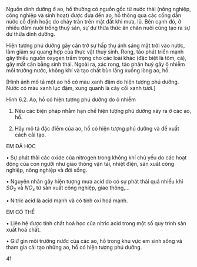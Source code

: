 Nguồn dinh dưỡng ở ao, hồ thường có nguồn gốc từ nước thải (nông nghiệp, công nghiệp và sinh hoạt) được đưa đến ao, hồ thông qua các cống dẫn nước cố định hoặc do chảy tràn trên mặt đất khi mưa, lũ. Bên cạnh đó, ở nhiều đầm nuôi trồng thuỷ sản, sự dư thừa thức ăn chăn nuôi cũng tạo ra sự dư thừa dinh dưỡng.

Hiện tượng phú dưỡng gây cản trở sự hấp thụ ánh sáng mặt trời vào nước, làm giảm sự quang hợp của thực vật thuỷ sinh. Rong, tảo phát triển mạnh gây thiếu nguồn oxygen trầm trọng cho các loài khác (đặc biệt là tôm, cá), gây mất cân bằng sinh thái. Ngoài ra, xác rong, tảo phân huỷ gây ô nhiễm môi trường nước, không khí và tạo chất bùn lắng xuống lòng ao, hồ.

[Hình ảnh mô tả một ao hồ có màu xanh đậm do hiện tượng phú dưỡng. Nước có màu xanh lục đậm, xung quanh là cây cối xanh tươi.]

Hình 6.2. Ao, hồ có hiện tượng phú dưỡng do ô nhiễm

1. Nêu các biện pháp nhằm hạn chế hiện tượng phú dưỡng xảy ra ở các ao, hồ.

2. Hãy mô tả đặc điểm của ao, hồ có hiện tượng phú dưỡng và đề xuất cách cải tạo.

EM ĐÃ HỌC

• Sự phát thải các oxide của nitrogen trong không khí chủ yếu do các hoạt động của con người như giao thông vận tải, nhiệt điện, sản xuất công nghiệp, nông nghiệp và đời sống.

• Nguyên nhân gây hiện tượng mưa acid do có sự phát thải quá nhiều khí $SO_2$ và $NO_x$ từ sản xuất công nghiệp, giao thông,...

• Nitric acid là acid mạnh và có tính oxi hoá mạnh.

EM CÓ THỂ

• Liên hệ được tính chất hoá học của nitric acid trong một số quy trình sản xuất hoá chất.

• Giữ gìn môi trường nước của các ao, hồ trong khu vực em sinh sống và tham gia cải tạo những ao, hồ có hiện tượng phú dưỡng.

41
